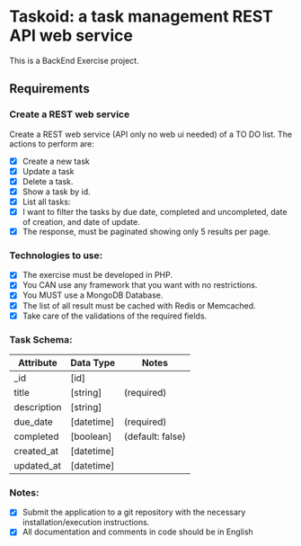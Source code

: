 # Taskoid: a task management REST API web service

This is a BackEnd Exercise project.

## Requirements

### Create a REST web service

Create a REST web service (API only no web ui needed) of a TO DO list. The actions to perform are:

- [x] Create a new task
- [x] Update a task
- [x] Delete a task.
- [x] Show a task by id.
- [x] List all tasks:
- [x] I want to filter the tasks by due date, completed and uncompleted, date of creation, and date of update.
- [x] The response, must be paginated showing only 5 results per page.

### Technologies to use:

- [x] The exercise must be developed in PHP.
- [x] You CAN use any framework that you want with no restrictions.
- [x] You MUST use a MongoDB Database.
- [x] The list of all result must be cached with Redis or Memcached.
- [x] Take care of the validations of the required fields.

### Task Schema:

| Attribute     | Data Type     | Notes            |
| ------------- | ------------- | ---------------- |
| _id           | [id]          |                  |
| title         | [string]      | (required)       |
| description   | [string]      |                  |
| due_date      | [datetime]    | (required)       |
| completed     | [boolean]     | (default: false) |
| created_at    | [datetime]    |                  |
| updated_at    | [datetime]    |                  |

### Notes:

- [x] Submit the application to a git repository with the necessary installation/execution instructions.
- [x] All documentation and comments in code should be in English